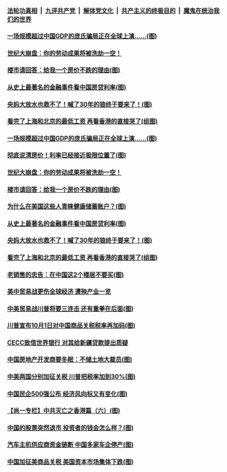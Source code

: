 ####  [法轮功真相](../../../../basic/blob/master/README.md?t=08260413) &nbsp;|&nbsp; [九评共产党](../../../../9ping.md/blob/master/README.md?t=08260413) &nbsp;|&nbsp; [解体党文化](../../../../jtdwh.md/blob/master/README.md?t=08260413)  &nbsp;|&nbsp; [共产主义的终极目的](../../../../gczydzjmd.md/blob/master/README.md?t=08260413) &nbsp;|&nbsp; [魔鬼在统治我们的世界](../../../../mgztzwmdsj.md/blob/master/README.md?t=08260413) 

#### [一场规模超过中国GDP的庞氏骗局正在全球上演……(图)](../pages/p5/904993.md?t=08260413) 

#### [世纪大崩盘：你的劳动成果将被洗劫一空！](../pages/p5/905000.md?t=08260413) 

#### [楼市请回答：给我一个房价不跌的理由(图)](../pages/p5/904998.md?t=08260413) 

#### [从史上最著名的金融事件看中国房贷利率(图)](../pages/p5/904873.md?t=08260413) 

#### [央妈大放水也救不了！喊了30年的狼终于要来了！(图)](../pages/p5/904872.md?t=08260413) 

#### [看完了上海和北京的最低工资 再看香港的直接哭了(组图)](../pages/p5/904891.md?t=08260413) 

#### [一场规模超过中国GDP的庞氏骗局正在全球上演……(图)](../pages/p5/904993.md?t=08260413) 

#### [彻底说清房价！利率已经接近极限位置了(图)](../pages/p5/904875.md?t=08260413) 

#### [世纪大崩盘：你的劳动成果将被洗劫一空！](../pages/p5/905000.md?t=08260413) 

#### [楼市请回答：给我一个房价不跌的理由(图)](../pages/p5/904998.md?t=08260413) 

#### [为什么在美国这些人青睐健康储蓄账户？(图)](../pages/p5/904992.md?t=08260413) 

#### [从史上最著名的金融事件看中国房贷利率(图)](../pages/p5/904873.md?t=08260413) 

#### [央妈大放水也救不了！喊了30年的狼终于要来了！(图)](../pages/p5/904872.md?t=08260413) 

#### [看完了上海和北京的最低工资 再看香港的直接哭了(组图)](../pages/p5/904891.md?t=08260413) 

#### [老销售的忠告：在中国这2个楼层不要买(图)](../pages/p5/904894.md?t=08260413) 

#### [美中贸易战更伤全球经济 遭殃产业一览](../pages/p5/904874.md?t=08260413) 

#### [中美贸易战川普将要三连击 还有重拳在后面(图)](../pages/p5/904869.md?t=08260413) 

#### [川普宣布10月1日对中国商品关税税率再加码(图)](../pages/p5/904855.md?t=08260413) 

#### [CECC致信世界银行 对其给新疆贷款提出质疑](../pages/p5/904854.md?t=08260413) 

#### [中国房地产开发商要冬眠：不储土地大裁员(图)](../pages/p5/904778.md?t=08260413) 

#### [中美两国分别加征关税 川普把税率加到30%(图)](../pages/p5/904811.md?t=08260413) 

#### [中国民企500强公布 经济风向标又有变化(图)](../pages/p5/904776.md?t=08260413) 

#### [【尚一专栏】中共灭亡之香港篇（六）(图)](../pages/p5/904537.md?t=08260413) 

#### [中国的股票突然退市 投资者的钱会怎么样？(图)](../pages/p5/904783.md?t=08260413) 

#### [汽车主机供应商资金链断 中国多家车企停产(图)](../pages/p5/904771.md?t=08260413) 

#### [中国加征美商品关税 美国资本市场集体下跌(图)](../pages/p5/904742.md?t=08260413) 

